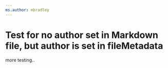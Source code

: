 ```yaml
---
ms.author: mbradley
---
```

# Test for no author set in Markdown file, but author is set in fileMetadata

more testing..


